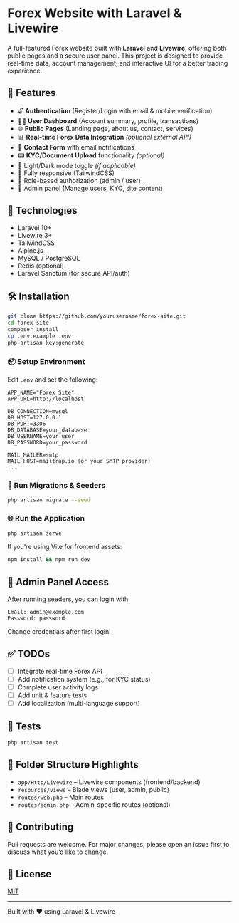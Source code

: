 # Forex Website with Laravel & Livewire

A full-featured Forex website built with **Laravel** and **Livewire**, offering both public pages and a secure user panel. This project is designed to provide real-time data, account management, and interactive UI for a better trading experience.

## 🧹 Features

- 🔓 **Authentication** (Register/Login with email & mobile verification)
- 🧑‍💼 **User Dashboard** (Account summary, profile, transactions)
- 🌐 **Public Pages** (Landing page, about us, contact, services)
- 📊 **Real-time Forex Data Integration** *(optional external API)*
- 📩 **Contact Form** with email notifications
- 📟 **KYC/Document Upload** functionality *(optional)*
- 🌙 Light/Dark mode toggle *(if applicable)*
- 📱 Fully responsive (TailwindCSS)
- 🔐 Role-based authorization (admin / user)
- 📌 Admin panel (Manage users, KYC, site content)

## 🚀 Technologies

- Laravel 10+
- Livewire 3+
- TailwindCSS
- Alpine.js
- MySQL / PostgreSQL
- Redis (optional)
- Laravel Sanctum (for secure API/auth)

## 🛠️ Installation

```bash
git clone https://github.com/yourusername/forex-site.git
cd forex-site
composer install
cp .env.example .env
php artisan key:generate
```

### 📦 Setup Environment

Edit `.env` and set the following:

```env
APP_NAME="Forex Site"
APP_URL=http://localhost

DB_CONNECTION=mysql
DB_HOST=127.0.0.1
DB_PORT=3306
DB_DATABASE=your_database
DB_USERNAME=your_user
DB_PASSWORD=your_password

MAIL_MAILER=smtp
MAIL_HOST=mailtrap.io (or your SMTP provider)
...
```

### 🧬 Run Migrations & Seeders

```bash
php artisan migrate --seed
```

### 🌐 Run the Application

```bash
php artisan serve
```

If you're using Vite for frontend assets:

```bash
npm install && npm run dev
```

## 🔐 Admin Panel Access

After running seeders, you can login with:

```
Email: admin@example.com
Password: password
```

Change credentials after first login!

## ✅ TODOs

- [ ] Integrate real-time Forex API
- [ ] Add notification system (e.g., for KYC status)
- [ ] Complete user activity logs
- [ ] Add unit & feature tests
- [ ] Add localization (multi-language support)

## 🧪 Tests

```bash
php artisan test
```

## 📂 Folder Structure Highlights

- `app/Http/Livewire` – Livewire components (frontend/backend)
- `resources/views` – Blade views (user, admin, public)
- `routes/web.php` – Main routes
- `routes/admin.php` – Admin-specific routes (optional)

## 🤝 Contributing

Pull requests are welcome. For major changes, please open an issue first to discuss what you’d like to change.

## 📜 License

[MIT](LICENSE)

---

Built with ❤️ using Laravel & Livewire
